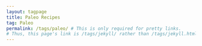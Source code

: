 ```yaml
---
layout: tagpage
title: Paleo Recipes
tag: Paleo
permalink: /tags/paleo/ # This is only required for pretty links.
# Thus, this page's link is /tags/jekyll/ rather than /tags/jekyll.html
---
```

